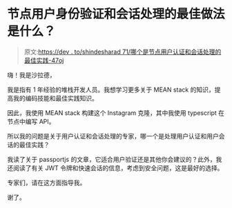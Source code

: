 # 节点用户身份验证和会话处理的最佳做法是什么？

> 原文:[https://dev . to/shindesharad 71/哪个是节点用户认证和会话处理的最佳实践-47oj](https://dev.to/shindesharad71/which-is-the-best-practice-for-node-user-authentication-and-session-handling-47oj)

嗨！我是沙拉德，

我是指有 1 年经验的堆栈开发人员。我想学习更多关于 MEAN stack 的知识，提高我的编码技能和最佳实践知识。

因此，我使用 MEAN stack 构建这个 Instagram 克隆，其中我使用 typescript 在节点中编写 API。

所以我的问题是关于用户认证和会话处理的专家，哪一个是处理用户认证和用户会话的最佳实践？

我读了关于 passportjs 的文章，它适合用户验证还是其他你会建议的？此外，我还阅读了有关 JWT 令牌和快速会话的信息，考虑到安全问题，这是最好的选择。

专家们，请在这方面指导我。

谢了。